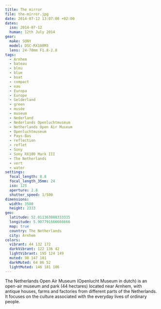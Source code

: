 ```yaml
---
title: The mirror
file: the-mirror.jpg
date: 2014-07-12 13:07:00 +02:00
dates:
  iso: 2014-07-12
  human: 12th July 2014
gear:
  make: SONY
  model: DSC-RX100M3
  lens: 24-70mm F1.8-2.8
tags:
  - Arnhem
  - bateau
  - bleu
  - blue
  - boat
  - compact
  - eau
  - Europa
  - Europe
  - Gelderland
  - green
  - musée
  - museum
  - Nederland
  - Nederlands Openluchtmuseum
  - Netherlands Open Air Museum
  - Openluchtmuseum
  - Pays-Bas
  - reflection
  - reflet
  - Sony
  - Sony RX100 Mark III
  - The Netherlands
  - vert
  - water
settings:
  focal_length: 8.8
  focal_length_35mm: 24
  iso: 125
  aperture: 2.8
  shutter_speed: 1/500
dimensions:
  width: 3500
  height: 2333
geo:
  latitude: 52.011363888333335
  longitude: 5.907791666666666
  map: true
  country: The Netherlands
  city: Arnhem
colors:
  vibrant: 44 132 172
  darkVibrant: 122 136 42
  lightVibrant: 195 124 149
  muted: 98 147 181
  darkMuted: 64 86 52
  lightMuted: 146 181 186
---
```


The Netherlands Open Air Museum (Openlucht Museum in dutch) is an open-air museum and park (44 hectares) located near Arnhem, with antique houses, farms and factories from different parts of the Netherlands. It focuses on the culture associated with the everyday lives of ordinary people.
